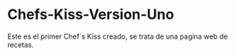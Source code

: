 # Chefs-Kiss-Version-Uno
Este es el primer Chef´s Kiss creado, se trata de una pagina web de recetas.
